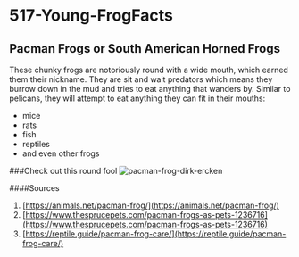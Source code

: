# 517-Young-FrogFacts
## Pacman Frogs or South American Horned Frogs
These chunky frogs are notoriously round with a wide mouth, which earned them their nickname.
They are sit and wait predators which means they burrow down in the mud and tries to eat anything that wanders by.
Similar to pelicans, they will attempt to eat anything they can fit in their mouths:
* mice
* rats
* fish
* reptiles
* and even other frogs

###Check out this round fool
![pacman-frog-dirk-ercken](https://github.com/user-attachments/assets/2d8dbf1a-d718-490a-b9ef-2dcecacabf0d)

####Sources
1. [https://animals.net/pacman-frog/](https://animals.net/pacman-frog/)
2. [https://www.thesprucepets.com/pacman-frogs-as-pets-1236716](https://www.thesprucepets.com/pacman-frogs-as-pets-1236716)
3. [https://reptile.guide/pacman-frog-care/](https://reptile.guide/pacman-frog-care/)
